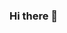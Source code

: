 ### Hi there 👋

<!--
**yadavadit/yadavadit** is a ✨ _special_ ✨ repository because its `README.md` (this file) appears on your GitHub profile.

Here are some ideas to get you started:

- 🔭 I’m currently pursuing Masters In Information Systems 

- 🌱 I’m currently learning Advance Data Science, Database Management Systems, Tableau

- 🤔 I’m looking for co-op/ internships in Data Analyst/ Business Analyst roles

- 🏢 Working as a Research Assitant at Northeastern University, where I designed Tableau-based student progress reports for online healthcare courses, analyzed progress       stoppers, and devised data-driven strategies that helped reduce dropout rates

- 💬 Ask me about how I plan to merge my love for technology with my passion for healthcare and fashion

- 📫 How to reach me: aditiy.usa@gmail.com

- 😄 Pronouns: she/her

- ⚡ Fun fact: From walking the runway to coding away, I'm a fashion model and computer engineer who knows how to keep both my wardrobe and code look sharp!
-->
